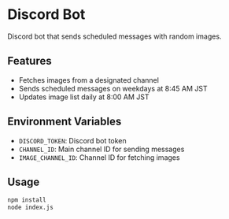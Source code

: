 # Discord Bot

Discord bot that sends scheduled messages with random images.

## Features
- Fetches images from a designated channel
- Sends scheduled messages on weekdays at 8:45 AM JST
- Updates image list daily at 8:00 AM JST

## Environment Variables
- `DISCORD_TOKEN`: Discord bot token
- `CHANNEL_ID`: Main channel ID for sending messages
- `IMAGE_CHANNEL_ID`: Channel ID for fetching images

## Usage
```bash
npm install
node index.js
```